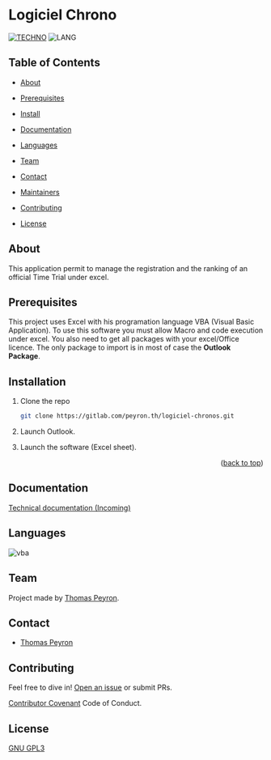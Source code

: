 # Logiciel Chrono

<div id="top"></div>
  

[![TECHNO](https://img.shields.io/static/v1?label=Tech&message=Microsoft%20Excel&color=%3CCOLOR%3E&logo=MicrosoftExcel)](https://docs.microsoft.com/fr-fr/office/vba/api/overview/excel) ![LANG](https://img.shields.io/static/v1?label=Lang&message=Français&color=blue)
  

## Table of Contents


-  [About](#about)

-  [Prerequisites](#prerequisites)

-  [Install](#installation)

-  [Documentation](#documentation)

-  [Languages](#languages)

-  [Team](#team)

-  [Contact](#contact)

-  [Maintainers](#maintainers)

-  [Contributing](#contributing)

-  [License](#license)

  

## About
 
This application permit to manage the registration and the ranking of an official Time Trial under excel.

## Prerequisites

This project uses Excel with his programation language VBA (Visual Basic Application). 
To use this software you must allow Macro and code execution under excel. You also need to get all packages with your excel/Office licence.
The only package to import is in most of case the __Outlook Package__.
  
## Installation


1. Clone the repo
   ```sh
   git clone https://gitlab.com/peyron.th/logiciel-chronos.git
   ```

2. Launch Outlook.

3. Launch the software (Excel sheet).


<p align="right">(<a href="#top">back to top</a>)</p>

  
## Documentation

[Technical documentation (Incoming)]()

    

## Languages

![vba](https://img.shields.io/badge/-VBA-green)


## Team


Project made by [Thomas Peyron](https://gitlab.com/peyron.th).


## Contact


-  [Thomas Peyron](https://gitlab.com/peyron.th)

  

## Contributing

Feel free to dive in! [Open an issue](https://gitlab.com/peyron.th/logiciel-chronos/-/issues/new) or submit PRs.

  
[Contributor Covenant](http://contributor-covenant.org/version/1/3/0/) Code of Conduct.

## License

[GNU GPL3](LICENSE)
